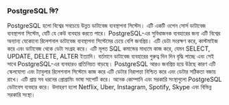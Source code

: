 ### PostgreSQL কি?

PostgreSQL হলো বিশ্বের সবচেয়ে উন্নত ডাটাবেজ ব্যবস্থাপনা সিস্টেম। এটি একটি ওপেন সোর্স ডাটাবেজ ব্যবস্থাপনা সিস্টেম, যেটি যে কেউ ব্যবহার করতে পারে। PostgreSQL-এর সুবিধাজনক ব্যবহারের জন্য এটি বিশ্বের অন্যান্য যেকোনো রিলেশনাল ডাটাবেজ ব্যবস্থাপনা সিস্টেমের চেয়ে বেশি জনপ্রিয়। এটি ডেটা সংরক্ষণ করে, কাস্টমাইজ করে এবং ডাটাবেজ থেকে ডেটা সংগ্রহ করে। এটি মূলত SQL কমান্ডের মাধ্যমে কাজ করে, যেমন SELECT, UPDATE, DELETE, ALTER ইত্যাদি।
বর্তমানে ডাটাবেজ ব্যবহারের গুরুত্ব দিন দিন বৃদ্ধি পাচ্ছে এবং সেই সাথে PostgreSQL-এর ব্যবহারও প্রতিনিয়ত বাড়ছে। PostgreSQL আরও জনপ্রিয় হয়ে উঠছে কারণ এটি স্কেলযোগ্য এবং ট্যাবুলার রিলেশনাল সিস্টেমে কাজ করে এটি ডেটার নিরাপত্তা নিশ্চিত করে এবং ডেটার সঠিকতা বজায় রাখে। এটি প্রায় সব ধরনের প্রোগ্রামিং ভাষা সাপোর্ট করে। অনেক কোম্পানি এবং সরকারি সংস্থাগুলো PostgreSQL ডেটাবেস ব্যবহার করে। উদাহরণ হলো Netflix, Uber, Instagram, Spotify, Skype এবং বিভিন্ন সরকারি সংস্থা।

###
